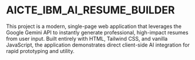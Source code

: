 # AICTE_IBM_AI_RESUME_BUILDER
This project is a modern, single-page web application that leverages the Google Gemini API to instantly generate professional, high-impact resumes from user input. Built entirely with HTML, Tailwind CSS, and vanilla JavaScript, the application demonstrates direct client-side AI integration for rapid prototyping and utility.
